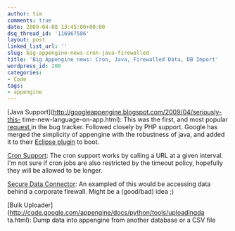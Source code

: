 ```yaml
---
author: tim
comments: true
date: 2009-04-08 13:45:00+00:00
dsq_thread_id: '116967586'
layout: post
linked_list_url: ''
slug: big-appengine-news-cron-java-firewalled
title: 'Big Appengine news: Cron, Java, Firewalled Data, DB Import'
wordpress_id: 200
categories:
- Code
tags:
- appengine
---
```


[Java Support](http://googleappengine.blogspot.com/2009/04/seriously-this-
time-new-language-on-app.html): This was the first, and most popular [request
](http://code.google.com/p/googleappengine/issues/detail?id=1)in the bug
tracker. Followed closely by PHP support.  Google has merged the simplicity of
appengine with the robustness of java, and added it to their [Eclipse
plugin](http://code.google.com/eclipse) to boot.  
  
[Cron Support](http://code.google.com/appengine/docs/python/config/cron.html):
The cron support works by calling a URL at a given interval. I'm not sure if
cron jobs are also restricted by the timeout policy, hopefully they will be
allowed to be longer.  
  
[Secure Data Connector](http://code.google.com/securedataconnector/): An
exampled of this would be accessing data behind a corporate firewall.  Might
be a (good/bad) idea ;)  
  
[Bulk Uploader](http://code.google.com/appengine/docs/python/tools/uploadingda
ta.html): Dump data into appengine from another database or a CSV file


